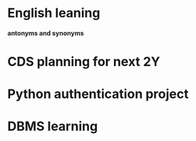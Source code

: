# English leaning

#### antonyms and synonyms



# CDS planning for next 2Y


# Python authentication project


# DBMS learning